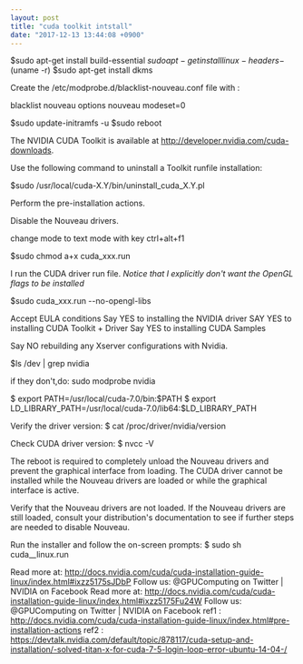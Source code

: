 ```yaml
---
layout: post
title: "cuda toolkit intstall"
date: "2017-12-13 13:44:08 +0900"
---
```

$sudo apt-get install build-essential
$sudo apt-get install linux-headers-$(uname -r)
$sudo apt-get install dkms

 Create the /etc/modprobe.d/blacklist-nouveau.conf file with :

blacklist nouveau
options nouveau modeset=0

$sudo update-initramfs -u
$sudo reboot

The NVIDIA CUDA Toolkit is available at http://developer.nvidia.com/cuda-downloads.

Use the following command to uninstall a Toolkit runfile installation:

$sudo /usr/local/cuda-X.Y/bin/uninstall_cuda_X.Y.pl

Perform the pre-installation actions.

Disable the Nouveau drivers.

change mode to text mode with key  ctrl+alt+f1

$sudo chmod a+x cuda_xxx.run

I run the CUDA driver run file.
*Notice that I explicitly don't want the OpenGL flags to be installed*

$sudo cuda_xxx.run --no-opengl-libs

Accept EULA conditions
Say YES to installing the NVIDIA driver
SAY YES to installing CUDA Toolkit + Driver
Say YES to installing CUDA Samples

Say NO rebuilding any Xserver configurations with Nvidia.


$ls /dev |  grep nvidia

if they don't,do:
sudo modprobe nvidia

$ export PATH=/usr/local/cuda-7.0/bin:$PATH
$ export LD_LIBRARY_PATH=/usr/local/cuda-7.0/lib64:$LD_LIBRARY_PATH

Verify the driver version:
$ cat /proc/driver/nvidia/version

Check CUDA driver version:
$ nvcc -V

The reboot is required to completely unload the Nouveau drivers and prevent the graphical interface from loading. The CUDA driver cannot be installed while the Nouveau drivers are loaded or while the graphical interface is active.

Verify that the Nouveau drivers are not loaded. If the Nouveau drivers are still loaded, consult your distribution's documentation to see if further steps are needed to disable Nouveau.

Run the installer and follow the on-screen prompts:
$ sudo sh cuda_<version>_linux.run


Read more at: http://docs.nvidia.com/cuda/cuda-installation-guide-linux/index.html#ixzz5175sJDbP
Follow us: @GPUComputing on Twitter | NVIDIA on Facebook
Read more at: http://docs.nvidia.com/cuda/cuda-installation-guide-linux/index.html#ixzz5175Fu24W
Follow us: @GPUComputing on Twitter | NVIDIA on Facebook
ref1 : http://docs.nvidia.com/cuda/cuda-installation-guide-linux/index.html#pre-installation-actions
ref2 :
https://devtalk.nvidia.com/default/topic/878117/cuda-setup-and-installation/-solved-titan-x-for-cuda-7-5-login-loop-error-ubuntu-14-04-/
